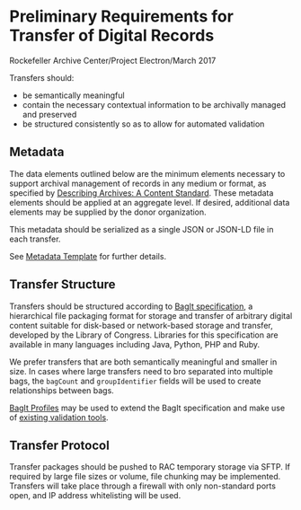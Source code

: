 # Preliminary Requirements for Transfer of Digital Records
Rockefeller Archive Center/Project Electron/March 2017

Transfers should:

*   be semantically meaningful
*   contain the necessary contextual information to be archivally managed and preserved
*   be structured consistently so as to allow for automated validation

## Metadata

The data elements outlined below are the minimum elements necessary to support archival management of records in any medium or format, as specified by [Describing Archives: A Content Standard](http://www2.archivists.org/standards/DACS). These metadata elements should be applied at an aggregate level. If desired, additional data elements may be supplied by the donor organization.

This metadata should be serialized as a single JSON or JSON-LD file in each transfer.

See [Metadata Template](examples/metadata.md) for further details.

## Transfer Structure

Transfers should be structured according to [BagIt specification](https://tools.ietf.org/html/draft-kunze-bagit-14), a hierarchical file packaging format for storage and transfer of arbitrary digital content suitable for disk-based or network-based storage and transfer, developed by the Library of Congress. Libraries for this specification are available in many languages including Java, Python, PHP and Ruby.

We prefer transfers that are both semantically meaningful and smaller in size. In cases where large transfers need to bro separated into multiple bags, the `bagCount` and `groupIdentifier` fields will be used to create relationships between bags.

[BagIt Profiles](https://github.com/ruebot/bagit-profiles) may be used to extend the BagIt specification and make use of [existing validation tools](https://github.com/ruebot/bagit-profiles-validator).

## Transfer Protocol

Transfer packages should be pushed to RAC temporary storage via SFTP. If required by large file sizes or volume, file chunking may be implemented. Transfers will take place through a firewall with only non-standard ports open, and IP address whitelisting will be used.
